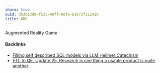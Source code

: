 ```yaml
---
share: true
uuid: db3d13d9-f535-40ff-8ef6-81073f112426
title: ARG
---
```

Augmented Reality Game

#### Backlinks

* [Filling self described SQL models via LLM Heilmer Catechism](/c1f5a29f-e664-480a-86c3-67efed75ff0b)
* [ETL to QE, Update 25, Research is one thing a usable product is quite another](/0688a5f2-87e0-4754-b09b-88b09b92ebd8)